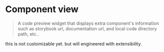 # Component view
> A code preview widget that displays extra component's information such as storybook url, documentation url, and local code directory path, etc..


this is not customizable yet. but will engineered with extensibility.